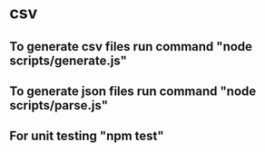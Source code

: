 # csv
## To generate csv files run command "node scripts/generate.js"

## To generate json files run command "node scripts/parse.js"

## For unit testing  "npm test"
